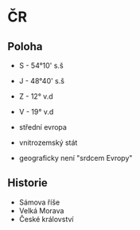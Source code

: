 # ČR

## Poloha

- S - 54°10' s.š
- J - 48°40' s.š
- Z - 12° v.d
- V - 19° v.d

- střední evropa
- vnitrozemský stát
- geograficky není "srdcem Evropy"

## Historie

- Sámova říše
- Velká Morava
- České království
